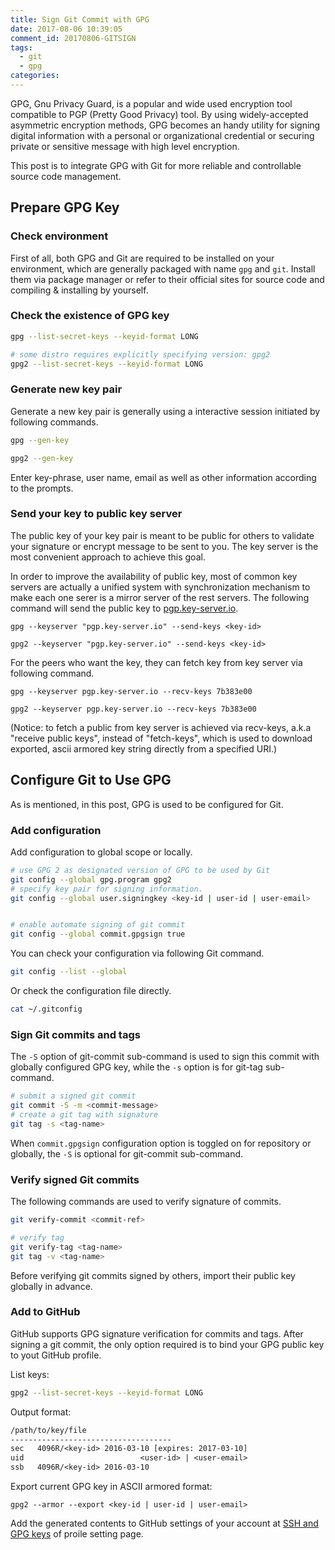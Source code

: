 ```yaml
---
title: Sign Git Commit with GPG
date: 2017-08-06 10:39:05
comment_id: 20170806-GITSIGN
tags:
  - git
  - gpg
categories:
---
```


GPG, Gnu Privacy Guard, is a popular and wide used encryption tool
compatible to PGP (Pretty Good Privacy) tool. By using widely-accepted 
asymmetric encryption methods, GPG becomes an handy utility for
signing digital information with a personal or organizational credential
or securing private or sensitive message with high level encryption.

This post is to integrate GPG with Git for more reliable and controllable source code management.

<!-- more -->

## Prepare GPG Key

<!-- GPG use a set of  -->

### Check environment

First of all, both GPG and Git are required to be installed on your environment, which are 
generally packaged with name `gpg` and `git`. Install them via package manager or refer to their
official sites for source code and compiling & installing by yourself.

### Check the existence of GPG key


```bash
gpg --list-secret-keys --keyid-format LONG

# some distro requires explicitly specifying version: gpg2
gpg2 --list-secret-keys --keyid-format LONG
```

### Generate new key pair

Generate a new key pair is generally using a interactive session initiated by following commands.

```bash
gpg --gen-key

gpg2 --gen-key
```

Enter key-phrase, user name, email as well as other information according to the prompts.

### Send your key to public key server

The public key of your key pair is meant to be public for others to validate your 
signature or encrypt message to be sent to you. The key server is the most convenient approach 
to achieve this goal. 

In order to improve the availability of public key, most of common key servers are actually
a unified system with synchronization mechanism to make each one serer is a mirror server of the rest servers.
The following command will send the public key to [pgp.key-server.io]().

```
gpg --keyserver "pgp.key-server.io" --send-keys <key-id>

gpg2 --keyserver "pgp.key-server.io" --send-keys <key-id>
```

For the peers who want the key, they can fetch key from key server via following command.

```
gpg --keyserver pgp.key-server.io --recv-keys 7b383e00

gpg2 --keyserver pgp.key-server.io --recv-keys 7b383e00
```

(Notice: to fetch a public from key server is achieved via recv-keys, a.k.a "receive public keys", 
instead of "fetch-keys", which is used to download exported, ascii armored key string
directly from a specified URI.)

## Configure Git to Use GPG

As is mentioned, in this post, GPG is used to be configured for Git.

### Add configuration
Add configuration to global scope or locally.

```bash
# use GPG 2 as designated version of GPG to be used by Git
git config --global gpg.program gpg2
# specify key pair for signing information.
git config --global user.signingkey <key-id | user-id | user-email>


# enable automate signing of git commit
git config --global commit.gpgsign true
```

You can check your configuration via following Git command.

```bash
git config --list --global
```

Or check the configuration file directly.

```bash 
cat ~/.gitconfig 
```


### Sign Git commits and tags

The `-S` option of git-commit sub-command is used to sign this commit with globally configured 
GPG key, while the `-s` option is for git-tag sub-command.

```bash
# submit a signed git commit
git commit -S -m <commit-message>
# create a git tag with signature
git tag -s <tag-name>
```

When `commit.gpgsign` configuration option is toggled on for repository or globally,
the `-S` is optional for git-commit sub-command.

### Verify signed Git commits

The following commands are used to verify signature of commits.

```bash
git verify-commit <commit-ref>

# verify tag
git verify-tag <tag-name>
git tag -v <tag-name>
```

Before verifying git commits signed by others, import their public key globally in advance.

### Add to GitHub

GitHub supports GPG signature verification for commits and tags. After signing a git commit, the only option required
is to bind your GPG public key to yout GitHub profile.

List keys:
```bash
gpg2 --list-secret-keys --keyid-format LONG
```

Output format:

```txt
/path/to/key/file
------------------------------------
sec   4096R/<key-id> 2016-03-10 [expires: 2017-03-10]
uid                          <user-id> | <user-email>
ssb   4096R/<key-id> 2016-03-10
```

Export current GPG key in ASCII armored format:

```
gpg2 --armor --export <key-id | user-id | user-email>
```

Add the generated contents to GitHub settings of your account 
at [SSH and GPG keys](https://github.com/settings/keys) of proile setting page.